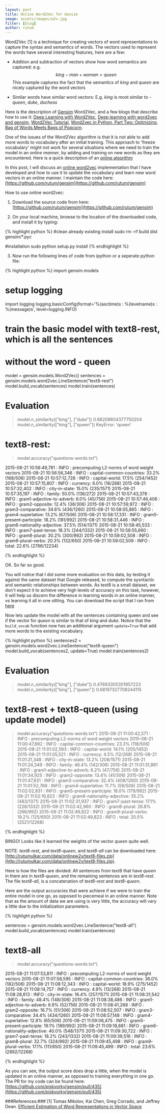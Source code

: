 ```yaml
---
layout: post
title: Online Word2Vec for Gensim
image: assets/images/w2v.jpg
filter: [blog]
author: rutum
---
```


Word2Vec [1] is a technique for creating vectors of word representations to capture the syntax and semantics of words. The vectors used to represent the words have several interesting features, here are a few:

* Addition and subtraction of vectors show how word semantics are captured:
 e.g. $$king - man + woman = queen$$
This example captures the fact that the semantics of $king$ and $queen$ are nicely captured by the word vectors

* Similar words have similar word vectors: E.g. $king$ is most similar to - $queen$, $duke$, $duchess$

Here is the description of [Gensim](http://radimrehurek.com/gensim/) Word2Vec, and a few blogs that describe how to use it: [Deep Learning with Word2Vec](https://radimrehurek.com/gensim/models/word2vec.html), [Deep learning with word2vec and gensim](http://rare-technologies.com/deep-learning-with-word2vec-and-gensim/), [Word2Vec Tutorial](http://rare-technologies.com/word2vec-tutorial/), [Word2vec in Python, Part Two: Optimizing](http://rare-technologies.com/word2vec-in-python-part-two-optimizing/), [Bag of Words Meets Bags of Popcorn](https://www.kaggle.com/c/word2vec-nlp-tutorial/details/part-2-word-vectors).

One of the issues of the Word2Vec algorithm is that it is not able to add more words to vocabulary after an initial training. This approach to 'freeze vocabulary' might not work for several situations where we need to train the model in an *online manner*, by adding and training on new words as they are encountered. Here is a quick description of an [online algorithm](https://en.wikipedia.org/wiki/Online_algorithm)

In this post, I will discuss an [online word2vec](https://github.com/rutum/gensim) implementation that I have developed and how to use it to update the vocabulary and learn new word vectors in an online manner. I maintain the code here: [https://github.com/rutum/gensim](https://github.com/rutum/gensim)


How to use online word2vec:

1) Download the source code from here: [https://github.com/rutum/gensim](https://github.com/rutum/gensim)

2) On your local machine, browse to the location of the downloaded code, and install it by typing:

{% highlight python %}
#clean already existing install
sudo rm -rf build dist gensim/*.pyc

#installation
sudo python setup.py install
{% endhighlight %}

3) Now run the following lines of code from ipython or a seperate python file:


{% highlight python %}
import gensim.models

# setup logging
import logging
logging.basicConfig(format='%(asctime)s : %(levelname)s : %(message)s', level=logging.INFO)

# train the basic model with text8-rest, which is all the sentences
# without the word - queen
model = gensim.models.Word2Vec()
sentences = gensim.models.word2vec.LineSentence("text8-rest")
model.build_vocab(sentences)
model.train(sentences)

# Evaluation
> model.n_similarity(["king"], ["duke"])
> 0.68208604377750204
> model.n_similarity(["king"], ["queen"])
> KeyError: 'queen'

# text8-rest:
> model.accuracy("questions-words.txt")

2015-08-21 10:56:49,781 : INFO : precomputing L2-norms of word weight vectors
2015-08-21 10:56:56,346 : INFO : capital-common-countries: 33.2% (168/506)
2015-08-21 10:57:12,728 : INFO : capital-world: 17.5% (254/1452)
2015-08-21 10:57:15,807 : INFO : currency: 6.0% (16/268)
2015-08-21 10:57:32,402 : INFO : city-in-state: 15.0% (235/1571)
2015-08-21 10:57:35,197 : INFO : family: 50.0% (136/272)
2015-08-21 10:57:43,378 : INFO : gram1-adjective-to-adverb: 6.0% (45/756)
2015-08-21 10:57:46,406 : INFO : gram2-opposite: 12.4% (38/306)
2015-08-21 10:57:59,972 : INFO : gram3-comparative: 34.6% (436/1260)
2015-08-21 10:58:05,865 : INFO : gram4-superlative: 13.2% (67/506)
2015-08-21 10:58:17,331 : INFO : gram5-present-participle: 18.2% (181/992)
2015-08-21 10:58:31,446 : INFO : gram6-nationality-adjective: 37.5% (514/1371)
2015-08-21 10:58:45,533 : INFO : gram7-past-tense: 18.3% (244/1332)
2015-08-21 10:58:55,660 : INFO : gram8-plural: 30.2% (300/992)
2015-08-21 10:59:02,508 : INFO : gram9-plural-verbs: 20.3% (132/650)
2015-08-21 10:59:02,509 : INFO : total: 22.6% (2766/12234)

{% endhighlight %}

OK. So far so good.

You will notice that I did some more evaluation on this data, by testing it against the same dataset that Google released, to compute the sysntactic and semantic relationships between words. As text8 is a small dataset, we don't expect it to achieve very high levels of accuracy on this task, however, it will help us discern the difference in learning words in an online manner, vs learning it all in one sitting. You can download the script that I ran from [here](http://rutumulkar.com/data/onlinew2v/word2vec_wrapper.py)

Now lets update the model with all the sentences containing queen and see if the vector for $queen$ is similar to that of $king$ and $duke$. Notice that the `build_vocab` function now has an additional argument `update=True` that add more words to the existing vocabulary.

{% highlight python %}
sentences2 = gensim.models.word2vec.LineSentence("text8-queen")
model.build_vocab(sentences2, update=True)
model.train(sentences2)

# Evaluation
> model.n_similarity(["king"], ["duke"])
> 0.47693305301957223
> model.n_similarity(["king"], ["queen"])
> 0.68197327708244115

# text8-rest + text8-queen (using update model)
> model.accuracy("questions-words.txt")
2015-08-21 11:00:42,571 : INFO : precomputing L2-norms of word weight vectors
2015-08-21 11:00:47,892 : INFO : capital-common-countries: 23.3% (118/506)
2015-08-21 11:01:02,583 : INFO : capital-world: 14.1% (205/1452)
2015-08-21 11:01:05,521 : INFO : currency: 4.5% (12/268)
2015-08-21 11:01:21,348 : INFO : city-in-state: 13.2% (208/1571)
2015-08-21 11:01:24,349 : INFO : family: 46.4% (142/306)
2015-08-21 11:01:31,891 : INFO : gram1-adjective-to-adverb: 6.2% (47/756)
2015-08-21 11:01:34,925 : INFO : gram2-opposite: 13.4% (41/306)
2015-08-21 11:01:47,631 : INFO : gram3-comparative: 32.4% (408/1260)
2015-08-21 11:01:52,768 : INFO : gram4-superlative: 11.7% (59/506)
2015-08-21 11:02:02,831 : INFO : gram5-present-participle: 18.0% (179/992)
2015-08-21 11:02:16,823 : INFO : gram6-nationality-adjective: 35.2% (483/1371)
2015-08-21 11:02:31,937 : INFO : gram7-past-tense: 17.1% (228/1332)
2015-08-21 11:02:42,960 : INFO : gram8-plural: 26.8% (266/992)
2015-08-21 11:02:49,822 : INFO : gram9-plural-verbs: 19.2% (125/650)
2015-08-21 11:02:49,823 : INFO : total: 20.5% (2521/12268)

{% endhighlight %}

BINGO! Looks like it learned the weights of the vector $queen$ quite well.


NOTE: *text8-rest*, and *text8-queen*, and *text8-all* can be downloaded here: [http://rutumulkar.com/data/onlinew2v/text8-files.zip](http://rutumulkar.com/data/onlinew2v/text8-files.zip).

Here is how the files are divided: All sentences from text8 that have *queen* in them are in *text8-queen*, and the remaining sentences are in *text8-rest*. The file *text8-all*, is a concatenation of *text8-rest* and *text8-queen*.



Here are the output accuracies that were achieve if we were to train the entire model in one go, as opposed to piecemeal in an online manner. Note that as the amount of data we are using is very little, the accuracy will vary a little due to the initialization parameters.

{% highlight python %}

sentences = gensim.models.word2vec.LineSentence("text8-all")
model.build_vocab(sentences)
model.train(sentences)

# text8-all
> model.accuracy("questions-words.txt")

2015-08-21 11:07:53,811 : INFO : precomputing L2-norms of word weight vectors
2015-08-21 11:07:58,595 : INFO : capital-common-countries: 36.0% (182/506)
2015-08-21 11:08:12,343 : INFO : capital-world: 18.9% (275/1452)
2015-08-21 11:08:14,757 : INFO : currency: 4.9% (13/268)
2015-08-21 11:08:28,813 : INFO : city-in-state: 16.4% (257/1571)
2015-08-21 11:08:31,542 : INFO : family: 48.4% (148/306)
2015-08-21 11:08:38,486 : INFO : gram1-adjective-to-adverb: 6.9% (52/756)
2015-08-21 11:08:41,268 : INFO : gram2-opposite: 16.7% (51/306)
2015-08-21 11:08:52,507 : INFO : gram3-comparative: 34.4% (434/1260)
2015-08-21 11:08:57,148 : INFO : gram4-superlative: 12.8% (65/506)
2015-08-21 11:09:06,475 : INFO : gram5-present-participle: 19.1% (189/992)
2015-08-21 11:09:18,681 : INFO : gram6-nationality-adjective: 40.0% (548/1371)
2015-08-21 11:09:30,722 : INFO : gram7-past-tense: 18.2% (243/1332)
2015-08-21 11:09:39,516 : INFO : gram8-plural: 32.7% (324/992)
2015-08-21 11:09:45,498 : INFO : gram9-plural-verbs: 17.1% (111/650)
2015-08-21 11:09:45,499 : INFO : total: 23.6% (2892/12268)

{% endhighlight %}

As you can see, the output score does drop a little, when the model is updated in an online manner, as opposed to training everything in one go. The PR for my code can be found here: [https://github.com/piskvorky/gensim/pull/435](https://github.com/piskvorky/gensim/pull/435)

###References:###
[1] Tomas Mikolov, Kai Chen, Greg Corrado, and Jeffrey Dean. [Efficient Estimation of Word Representations in Vector Space](http://arxiv.org/pdf/1301.3781v3.pdf)
